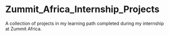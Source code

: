 # Zummit_Africa_Internship_Projects
A collection of projects in my learning path completed during my internship at Zummit Africa.
